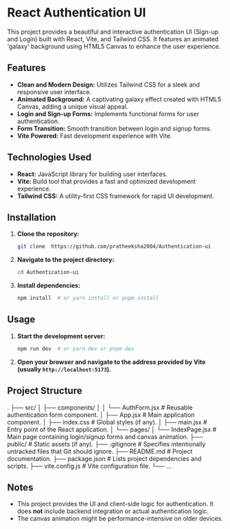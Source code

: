 # React Authentication UI

This project provides a beautiful and interactive authentication UI (Sign-up and Login) built with React, Vite, and Tailwind CSS.  It features an animated 'galaxy' background using HTML5 Canvas to enhance the user experience.

## Features

*   **Clean and Modern Design:** Utilizes Tailwind CSS for a sleek and responsive user interface.
*   **Animated Background:**  A captivating galaxy effect created with HTML5 Canvas, adding a unique visual appeal.
*   **Login and Sign-up Forms:** Implements functional forms for user authentication.
*   **Form Transition:** Smooth transition between login and signup forms.
*   **Vite Powered:** Fast development experience with Vite.

## Technologies Used

*   **React:**  JavaScript library for building user interfaces.
*   **Vite:**  Build tool that provides a fast and optimized development experience.
*   **Tailwind CSS:**  A utility-first CSS framework for rapid UI development.

## Installation

1.  **Clone the repository:**

    ```bash
    git clone  https://github.com/pratheeksha2004/Authentication-ui
    ```

2.  **Navigate to the project directory:**

    ```bash
    cd Authentication-ui
    ```

3.  **Install dependencies:**

    ```bash
    npm install  # or yarn install or pnpm install
    ```

## Usage

1.  **Start the development server:**

    ```bash
    npm run dev  # or yarn dev or pnpm dev
    ```

2.  **Open your browser and navigate to the address provided by Vite (usually `http://localhost:5173`).**

## Project Structure
.
├── src/
│ ├── components/
│ │ └── AuthForm.jsx # Reusable authentication form component.
│ ├── App.jsx # Main application component.
│ ├── index.css # Global styles (if any).
│ ├── main.jsx # Entry point of the React application.
│ └── pages/
│ └── IndexPage.jsx # Main page containing login/signup forms and canvas animation.
├── public/ # Static assets (if any).
├── .gitignore # Specifies intentionally untracked files that Git should ignore.
├── README.md # Project documentation.
├── package.json # Lists project dependencies and scripts.
├── vite.config.js # Vite configuration file.
└── ...

## Notes

*   This project provides the UI and client-side logic for authentication.  It does **not** include backend integration or actual authentication logic.
*   The canvas animation might be performance-intensive on older devices.
